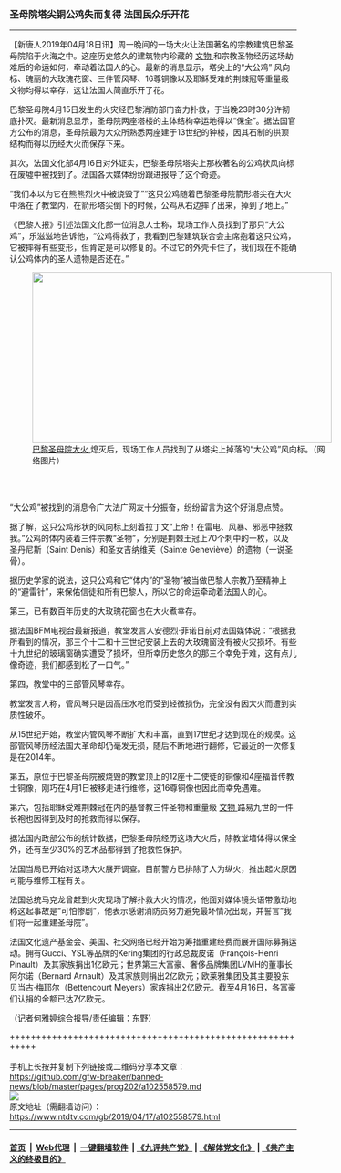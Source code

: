 ### 圣母院塔尖铜公鸡失而复得 法国民众乐开花
------------------------

<div class="post_content" itemprop="articleBody">
 <p>
  【新唐人2019年04月18日讯】周一晚间的一场大火让法国著名的宗教建筑巴黎圣母院陷于火海之中。这座历史悠久的建筑物内珍藏的
  <a href="https://www.ntdtv.com/gb/文物.htm">
   文物
  </a>
  和宗教圣物经历这场劫难后的命运如何，牵动着法国人的心。最新的消息显示，塔尖上的“大公鸡” 风向标、瑰丽的大玫瑰花窗、三件管风琴、16尊铜像以及耶稣受难的荆棘冠等重量级文物均得以幸存，这让法国人简直乐开了花。
 </p>
 <p>
  巴黎圣母院4月15日发生的火灾经巴黎消防部门奋力扑救，于当晚23时30分许彻底扑灭。最新消息显示，圣母院两座塔楼的主体结构幸运地得以“保全”。据法国官方公布的消息，圣母院最为大众所熟悉两座建于13世纪的钟楼，因其石制的拱顶结构而得以历经大火而保存下来。
 </p>
 <p>
  其次，法国文化部4月16日对外证实，巴黎圣母院塔尖上那枚著名的公鸡状风向标在废墟中被找到了。法国各大媒体纷纷跟进报导了这个奇迹。
 </p>
 <p>
  “我们本以为它在熊熊烈火中被烧毁了”“这只公鸡随着巴黎圣母院箭形塔尖在大火中落在了教堂内，在箭形塔尖倒下的时候，公鸡从右边摔了出来，掉到了地上。”
 </p>
 <p>
  《巴黎人报》引述法国文化部一位消息人士称，现场工作人员找到了那只“大公鸡”，乐滋滋地告诉他，“公鸡得救了，我看到巴黎建筑联合会主席抱着这只公鸡，它被摔得有些变形，但肯定是可以修复的。不过它的外壳卡住了，我们现在不能确认公鸡体内的圣人遗物是否还在。”
 </p>
 <figure class="wp-caption alignnone" id="attachment_102558582" style="width: 525px">
  <img alt="" class="size-full wp-image-102558582" height="300" src="https://www.ntdtv.com/assets/uploads/2019/04/4c2229449a84909cc44a5766a4d8ff0f.jpeg" width="525">
   <br/><figcaption class="wp-caption-text">
    <a href="https://www.ntdtv.com/gb/巴黎圣母院大火.htm">
     巴黎圣母院大火
    </a>
    熄灭后，现场工作人员找到了从塔尖上掉落的“大公鸡”风向标。（网络图片）
   </figcaption><br/>
  </img>
 </figure><br/>
 <p>
  “大公鸡”被找到的消息令广大法广网友十分振奋，纷纷留言为这个好消息点赞。
 </p>
 <p>
  据了解，这只公鸡形状的风向标上刻着拉丁文“上帝！在雷电、风暴、邪恶中拯救我。”公鸡的体内装着三件宗教“圣物”，分别是荆棘王冠上70个刺中的一枚，以及圣丹尼斯（Saint Denis）和圣女吉纳维芙（Sainte Geneviève）的遗物（一说圣骨）。
 </p>
 <p>
  据历史学家的说法，这只公鸡和它“体内”的“圣物”被当做巴黎人宗教乃至精神上的“避雷针”，来保佑信徒和所有巴黎人，所以它的命运牵动着法国人的心。
 </p>
 <p>
  第三，已有数百年历史的大玫瑰花窗也在大火煮幸存。
 </p>
 <p>
  据法国BFM电视台最新报道，教堂发言人安德烈⋅菲诺日前对法国媒体说：“根据我所看到的情况，那三个十二和十三世纪安装上去的大玫瑰窗没有被火灾损坏。有些十九世纪的玻璃窗确实遭受了损坏，但所幸历史悠久的那三个幸免于难，这有点儿像奇迹，我们都感到松了一口气。”
 </p>
 <p>
  第四，教堂中的三部管风琴幸存。
 </p>
 <p>
  教堂发言人称，管风琴只是因高压水枪而受到轻微损伤，完全没有因大火而遭到实质性破坏。
 </p>
 <p>
  从15世纪开始，教堂内管风琴不断扩大和丰富，直到17世纪才达到现在的规模。这部管风琴历经法国大革命却仍毫发无损，随后不断地进行翻修，它最近的一次修复是在2014年。
 </p>
 <p>
  第五，原位于巴黎圣母院被烧毁的教堂顶上的12座十二使徒的铜像和4座福音传教士铜像，刚巧在4月1日被移走进行维修，这16尊铜像也因此而幸免遇难。
 </p>
 <p>
  第六，包括耶稣受难荆棘冠在内的基督教三件圣物和重量级
  <a href="https://www.ntdtv.com/gb/文物.htm">
   文物
  </a>
  路易九世的一件长袍也因得到及时的抢救而得以保存。
 </p>
 <p>
  据法国内政部公布的统计数据，巴黎圣母院经历这场大火后，除教堂墙体得以保全外，还有至少30%的艺术品都得到了抢救性保护。
 </p>
 <p>
  法国当局已开始对这场大火展开调查。目前警方已排除了人为纵火，推出起火原因可能与维修工程有关。
 </p>
 <p>
  法国总统马克龙曾赶到火灾现场了解扑救大火的情况，他面对媒体镜头语带激动地称这起事故是“可怕惨剧”，他表示感谢消防员努力避免最坏情况出现，并誓言“我们将一起重建圣母院”。
 </p>
 <p>
  法国文化遗产基金会、美国、社交网络已经开始为筹措重建经费而展开国际募捐运动。拥有Gucci、YSL等品牌的Kering集团的行政总裁皮诺（François-Henri Pinault）及其家族捐出1亿欧元；世界第三大富豪、奢侈品牌集团LVMH的董事长阿尔诺（Bernard Arnault）及其家族则捐出2亿欧元；欧莱雅集团及其主要股东贝当古‧梅耶尔（Bettencourt Meyers）家族捐出2亿欧元。截至4月16日，各富豪们认捐的金额已达7亿欧元。
 </p>
 <p>
  （记者何雅婷综合报导/责任编辑：东野）
 </p>
 <div class="single_ad">
 </div>
</div>

+++++++++++++++++++++++++++++++++++++++++++++++++++++++++++<br/><br/>
手机上长按并复制下列链接或二维码分享本文章：<br/>
https://github.com/gfw-breaker/banned-news/blob/master/pages/prog202/a102558579.md <br/>
<a href='https://github.com/gfw-breaker/banned-news/blob/master/pages/prog202/a102558579.md'><img src='https://github.com/gfw-breaker/banned-news/blob/master/pages/prog202/a102558579.md.png'/></a> <br/>
原文地址（需翻墙访问）：https://www.ntdtv.com/gb/2019/04/17/a102558579.html


------------------------
#### [首页](https://github.com/gfw-breaker/banned-news/blob/master/README.md) &nbsp;|&nbsp; [Web代理](https://github.com/labour-camp/helloworld) &nbsp;|&nbsp; [一键翻墙软件](https://github.com/gfw-breaker/nogfw/blob/master/README.md) &nbsp;| [《九评共产党》](https://github.com/gfw-breaker/9ping.md/blob/master/README.md#九评之一评共产党是什么) | [《解体党文化》](https://github.com/gfw-breaker/jtdwh.md/blob/master/README.md) | [《共产主义的终极目的》](https://github.com/gfw-breaker/gczydzjmd.md/blob/master/README.md)


